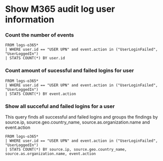 # Show M365 audit log user information


### Count the number of events

```
FROM logs-o365*
| WHERE user.id == "USER UPN" and event.action in ("UserLoginFailed", "UserLoggedIn")
| STATS COUNT(*) BY user.id
```

### Count amount of sucessful and failed logins for user
```
FROM logs-o365*
| WHERE user.id == "USER UPN" and event.action in ("UserLoginFailed", "UserLoggedIn")
| STATS COUNT(*) BY event.action
```

### Show all succeful and failed logins for a user
This query finds all successful and failed logins and groups the findings by source.ip, source.geo.country_name, source.as.organization.name and event.action

```
FROM logs-o365*
| WHERE user.id == "USER UPN" and event.action in ("UserLoginFailed", "UserLoggedIn")
| STATS COUNT(*) BY source.ip, source.geo.country_name, source.as.organization.name, event.action

```
